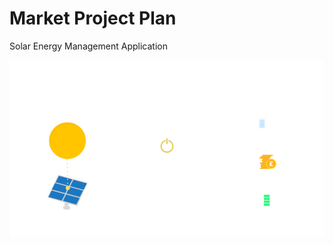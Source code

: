 # Market Project Plan
Solar Energy Management Application

![alt text](https://github.com/hramzan01/project_market/blob/master/market_what.png?raw=true)



